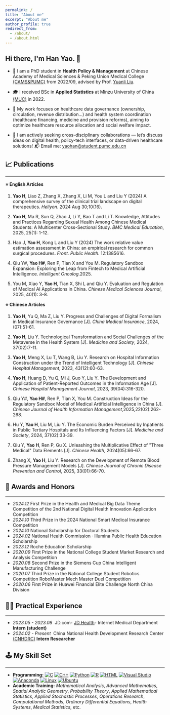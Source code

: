 ```yaml
---
permalink: /
title: "About me"
excerpt: "About me"
author_profile: true
redirect_from: 
  - /about/
  - /about.html
---
```




## Hi there, I'm Han Yao. 👋
* 🔭 I am a PhD student in **Health Policy & Management** at Chinese Academy of Medical Sciences & Peking Union Medical College [(CAMS&PUMC)](https://www.pumc.edu.cn/) from 2022/09, advised by Prof. [Yuanli Liu](http://pumc.teacher.360eol.com/teacherBasic/preview?teacherId=4919&previewCode=). 

* 🎓 I received BSc in **Applied Statistics** at Minzu University of China [(MUC)](https://www.muc.edu.cn/) in 2022. 

* 🌱 My work focuses on healthcare data governance (ownership, circulation, revenue distribution…) and health system coordination (healthcare financing, medicine and provision reforms), aiming to optimize healthcare resource allocation and social welfare impact.

* 🌋 I am actively seeking cross-disciplinary collaborations — let’s discuss ideas on digital health, policy-tech interfaces, or data-driven healthcare solutions! 📬 Email me: yaohan@student.pumc.edu.cn




## 📈 Publications
------
**⭐ English Articles**

1.  **Yao H**, Liao Z, Zhang X, Zhang X, Li M, You L and Liu Y (2024) A comprehensive survey of the clinical trial landscape on digital therapeutics. *Heliyon*. 2024 Aug 30;10(16). 
   
1.  **Yao H**, Ma R, Sun Q, Zhao J, Li Y, Bao T and Li T. Knowledge, Attitudes and Practices Regarding Sexual Health Among Chinese Medical Students: A Multicenter Cross-Sectional Study. *BMC Medical Education*, 2025, 25(1): 1-12.
        
1.  Hao J, **Yao H**, Kong L and Liu Y (2024) The work relative value estimation assessment in China: an empirical research for common surgical procedures. *Front. Public Health*. 12:1385616.
        
1.  Qiu Y#, **Yao H#**, Ren P, Tian X and You M. Regulatory Sandbox Expansion: Exploring the Leap from Fintech to Medical Artificial Intelligence. *Intelligent Oncolog*.2025.

1.  You M, Xiao Y, **Yao H**, Tian X, Shi L and Qiu Y. Evaluation and Regulation of Medical AI Applications in China. *Chinese Medical Sciences Journal*, 2025, 40(1): 3-8.

   

**⭐ Chinese Articles**

1.  **Yao H**, Yu Q, Ma Z, Liu Y. Progress and Challenges of Digital Formalism in Medical Insurance Governance [J]. *China Medical Insurance*, 2024, (07):51-61.
   
1.  **Yao H**, Liu Y. Technological Transformation and Social Challenges of the Metaverse in the Health System [J]. *Medicine and Society*, 2024, 37(02):7-11.
   
1.  **Yao H**, Meng X, Lu T, Wang B, Liu Y. Research on Hospital Information Construction under the Trend of Intelligent Technology [J]. *Chinese Hospital Management*, 2023, 43(12):60-63.
   
1.  **Yao H**, Huang D, Yu Q, Mi J, Guo Y, Liu Y. The Development and Application of Patient-Reported Outcomes in the Information Age [J]. *Chinese Hospital Management Journal*, 2023, 39(04):316-320.
   
1.  Qiu Y#, **Yao H#**, Ren P, Tian X, You M. Construction Ideas for the Regulatory Sandbox Model of Medical Artificial Intelligence in China [J]. *Chinese Journal of Health Information Management*,2025,22(02):262-268.
   
1.  Hu Y, **Yao H**, Liu M, Liu Y. The Economic Burden Perceived by Inpatients in Public Tertiary Hospitals and Its Influencing Factors [J]. *Medicine and Society*, 2024, 37(02):33-39.
   
1.  Qiu Y, **Yao H**, Ren P, Gu X. Unleashing the Multiplicative Effect of "Three Medical" Data Elements [J]. *Chinese Health*, 2024(05):66-67.
   
1.  Zhang X, **Yao H**, Liu Y. Research on the Development of Remote Blood Pressure Management Models [J]. *Chinese Journal of Chronic Disease Prevention and Control*, 2025, 33(01):66-70.




## 🔖 Awards and Honors
------ 
-   *2024.12*  First Prize in the Health and Medical Big Data Theme Competition of the 2nd National Digital Health Innovation Application Competition
-   *2024.10*  Third Prize in the 2024 National Smart Medical Insurance Competition
-   *2024.10*  National Scholarship for Doctoral Students
-   *2024.02*  National Health Commission · Illumina Public Health Education Scholarship
-   *2023.12*  Roche Education Scholarship
-   *2020.09*  First Prize in the National College Student Market Research and Analysis Competition
-   *2020.08*  Second Prize in the Siemens Cup China Intelligent Manufacturing Challenge
-   *2020.07*  Third Prize in the National College Student Robotics Competition RoboMaster Mech Master Duel Competition 
-   *2020.06*  First Prize in Huawei Financial Elite Challenge North China Division



## 🧑‍💻 Practical Experience
------
-   *2023.05 - 2023.08*      JD.com- [JD Health](https://www.jdh.com/)- Internet Medical Department     **Intern (student)**
-   *2024.02 - Present*      China National Health Development Research Center [(CNHDRC)](http://www.nhei.cn/)    **Intern Researcher**


## 🕹️ My Skill Set
------
- **Programming:** [![C](https://img.shields.io/badge/C-00599C?logo=c&logoColor=white)](#)
[![C++](https://img.shields.io/badge/C++-%2300599C.svg?logo=c%2B%2B&logoColor=white)](#)
[![Python](https://img.shields.io/badge/Python-3776AB?logo=python&logoColor=fff)](#)
[![R](https://img.shields.io/badge/R-%23276DC3.svg?logo=r&logoColor=white)](#)
[![HTML](https://img.shields.io/badge/HTML-%23E34F26.svg?logo=html5&logoColor=white)](#)
[![Visual Studio](https://custom-icon-badges.demolab.com/badge/Visual%20Studio-5C2D91.svg?&logo=visual-studio&logoColor=white)](#) 
[![Anaconda](https://img.shields.io/badge/Anaconda-44A833?logo=anaconda&logoColor=fff)](#)
[![Linux](https://img.shields.io/badge/Linux-FCC624?logo=linux&logoColor=black)](#)
[![Ubuntu](https://img.shields.io/badge/Ubuntu-E95420?logo=ubuntu&logoColor=white)](#)
- **Academic Training:** *Mathematical Analysis*, *Advanced Mathematics*, *Spatial Analytic Geometry*, *Probability Theory*, *Applied Mathematical Statistics*, *Applied Stochastic Processes*, *Operations Research*, *Computational Methods*, *Ordinary Differential Equations*, *Health Systems*, *Medical Statistics*, etc.
 
